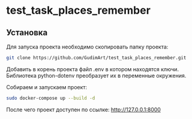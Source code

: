 # test_task_places_remember
## Установка
Для запуска проекта необходимо скопировать папку проекта:
```sh
git clone https://github.com/GudimArt/test_task_places_remember.git
```
Добавить в корень проекта файл .env в котором находятся ключи. Библиотека python-dotenv преобразует их в переменные окружения.

Собираем и запускаем проект:
```sh
sudo docker-compose up --build -d   
```
После чего проект доступен по ссылке: http://127.0.0.1:8000

